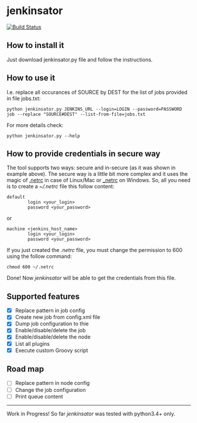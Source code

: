 # jenkinsator
[![Build Status](https://travis-ci.org/Jimilian/jenkinsator.svg?branch=master)](https://travis-ci.org/Jimilian/jenkinsator)

## How to install it
Just download jenkinsator.py file and follow the instructions.

## How to use it

I.e. replace all occurances of SOURCE by DEST for the list of jobs provided in file jobs.txt:

    python jenkinsator.py JENKINS_URL --login=LOGIN --password=PASSWORD job --replace "SOURCE#DEST" --list-from-file=jobs.txt

For more details check:

    python jenkinsator.py --help

## How to provide credentials in secure way

The tool supports two ways: secure and in-secure (as it was shown in example above). The secure way is a little bit more complex and it uses the magic of [.netrc](https://www.gnu.org/software/inetutils/manual/html_node/The-_002enetrc-file.html) in case of Linux/Mac or [_netrc](https://superuser.com/a/1076070/483606) on Windows. So, all you need is to create a *~/.netrc* file this follow content:

    default
            login <your_login>
            password <your_password>

or

    machine <jenkins_host_name>
            login <your_login>
            password <your_password>

If you just created the *.netrc* file, you must change the permission to 600 using the follow command:

    chmod 600 ~/.netrc

Done! Now *jenkinsator* will be able to get the credentials from this file.

## Supported features

- [x] Replace pattern in job config
- [x] Create new job from config.xml file
- [x] Dump job configuration to thie
- [x] Enable/disable/delete the job
- [x] Enable/disable/delete the node
- [x] List all plugins
- [x] Execute custom Groovy script

## Road map

- [ ] Replace pattern in node config
- [ ] Change the job configuration
- [ ] Print queue content

---

Work in Progress! So far *jenkinsator* was tested with python3.4+ only.
